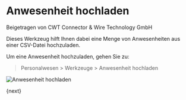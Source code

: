 <!-- add-breadcrumbs -->
# Anwesenheit hochladen
<span class="text-muted contributed-by">Beigetragen von CWT Connector & Wire Technology GmbH</span>

Dieses Werkzeug hilft Ihnen dabei eine Menge von Anwesenheiten aus einer CSV-Datei hochzuladen.

Um eine Anwesenheit hochzuladen, gehen Sie zu:

> Personalwesen > Werkzeuge > Anwesenheit hochladen

<img class="screenshot" alt="Anwesenheit hochladen" src="/docs/assets/img/human-resources/attendence-upload.png">

{next}
